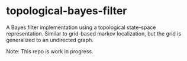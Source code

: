 # topological-bayes-filter
A Bayes filter implementation using a topological state-space representation. Similar to grid-based markov localization, but the grid is generalized to an undirected graph.

Note: This repo is work in progress.
